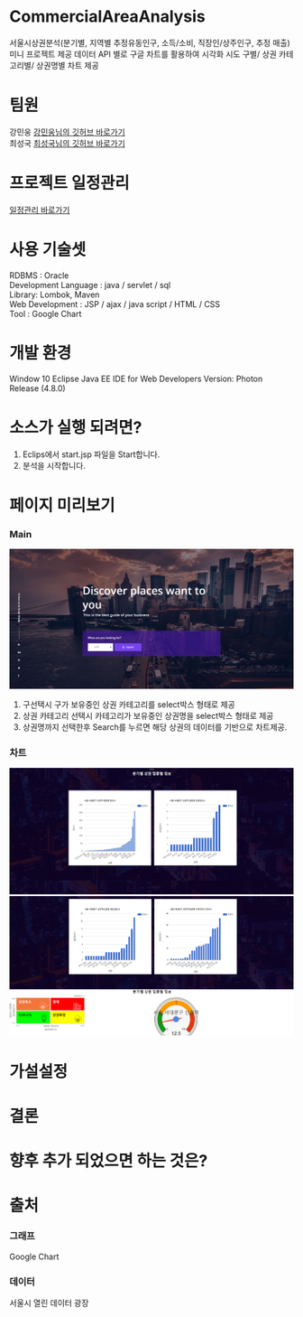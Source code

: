 # CommercialAreaAnalysis
서울시상권분석(분기별, 지역별 추정유동인구, 소득/소비, 직장인/상주인구, 추정 매출) 미니 프로젝트
제공 데이터 API 별로 구글 차트를 활용하여 시각화 시도
구별/ 상권 카테고리별/ 상권명별 차트 제공


# 팀원
강민웅 [강민웅님의 깃허브 바로가기](https://github.com/happymwkang)<br>
최성국 [최성국님의 깃허브 바로가기](https://github.com/SunggookCHOI)
 
# 프로젝트 일정관리
[일정관리 바로가기](https://docs.google.com/spreadsheets/d/1p9sHOLvmWk5g7zUIAiSGgGvTzAly3Am9OeQ8GipO2Hs/edit#gid=1321741680)

# 사용 기술셋
RDBMS : Oracle <br>
Development Language : java / servlet / sql <br>
Library: Lombok, Maven <br>
Web Development : JSP / ajax / java script / HTML / CSS  <br>
Tool : Google Chart  <br>

# 개발 환경

Window 10
Eclipse Java EE IDE for Web Developers Version: Photon Release (4.8.0)  


# 소스가 실행 되려면?
1. Eclips에서 start.jsp 파일을 Start합니다.
2. 분석을 시작합니다.

# 페이지 미리보기

### Main 
<img src="readmeimg/Main.png"></img>
1. 구선택시 구가 보유중인 상권 카테고리를 select박스 형태로 제공 <br>
2. 상권 카테고리 선택시 카테고리가 보유중인 상권명을 select박스 형태로 제공 <br>
3. 상권명까지 선택한후 Search를 누르면 해당 상권의 데이터를 기반으로 차트제공.

### 차트

<img src="readmeimg/analysis1.png"></img>
<img src="readmeimg/analysis2.png"></img>

# 가설설정



# 결론


# 향후 추가 되었으면 하는 것은?

# 출처
### 그래프

Google Chart

### 데이터

서울시 열린 데이터 광장
